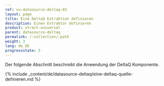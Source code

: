 ```yaml
---
ref: xu-datasource-deltaq-03
layout: page
title: Eine DeltaQ Extraktion definieren
description: Einen Extraktor definieren
product: xtract-universal
parent: datasource-deltaq
permalink: /:collection/:path
weight: 3
lang: de_DE
progressstate: 5
---
```

Der folgende Abschnitt beschreibt die Anwendung der DeltaQ Komponente.

{% include _content/de/datasource-deltaq/eine-deltaq-quelle-definieren.md %}


